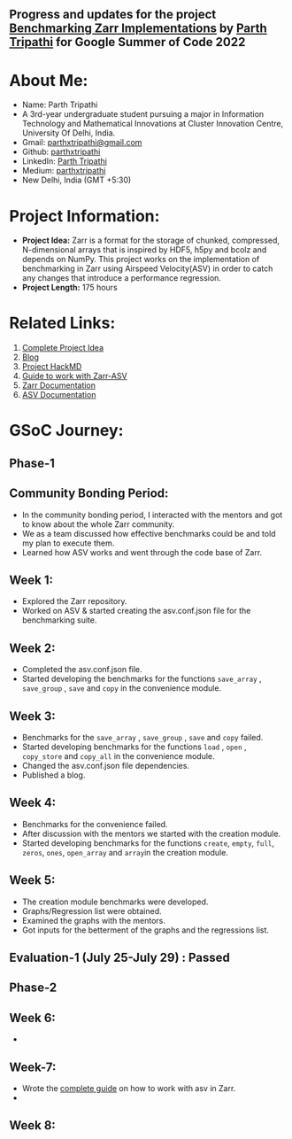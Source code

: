 ## Progress and updates for the project [Benchmarking Zarr Implementations](https://summerofcode.withgoogle.com/programs/2022/projects/qa93Xk9L) by [Parth Tripathi](https://github.com/parthxtripathi/) for Google Summer of Code 2022

# About Me:

- Name: Parth Tripathi
- A 3rd-year undergraduate student pursuing a major in Information Technology and Mathematical Innovations at Cluster Innovation Centre, University Of Delhi, India.
- Gmail: [parthxtripathi@gmail.com](parthxtripathi@gmail.com)
- Github: [parthxtripathi](https://github.com/parthxtripathi)
- LinkedIn: [Parth Tripathi](https://www.linkedin.com/in/parth-tripathi-689506202/)
- Medium: [parthxtripathi](https://medium.com/@parthxtripathi)
- New Delhi, India (GMT +5:30)

# Project Information:
- **Project Idea:** Zarr is a format for the storage of chunked, compressed, N-dimensional arrays that is inspired by HDF5, h5py and bcolz and depends on NumPy. This project works on the implementation of benchmarking in Zarr using Airspeed Velocity(ASV) in order to catch any changes that introduce a performance regression.
- **Project Length:** 175 hours

# Related Links:
1. [Complete Project Idea](https://summerofcode.withgoogle.com/programs/2022/projects/qa93Xk9L)
2. [Blog](https://medium.com/@parthxtripathi/pre-gsoc-journey-9a6a580b9014)
3. [Project HackMD](https://hackmd.io/TfAoFELyRMapjQqo3t5XnQ?view)
4. [Guide to work with Zarr-ASV](https://hackmd.io/uNr_pyaCRiyjBmmoDjvtHg)
5. [Zarr Documentation](https://zarr.readthedocs.io/en/stable/)
6. [ASV Documentation](https://asv.readthedocs.io/en/stable/)
 

# GSoC Journey:
## Phase-1
## Community Bonding Period: 
- In the community bonding period, I interacted with the mentors and got to know about the whole Zarr community.
- We as a team discussed how effective benchmarks could be and told my plan to execute them.
- Learned how ASV works and went through the code base of Zarr.

## Week 1:
- Explored the Zarr repository.
- Worked on ASV & started creating the asv.conf.json file for the benchmarking suite.

## Week 2: 
-  Completed the asv.conf.json file.
- Started developing the benchmarks for the functions `save_array` , `save_group` , `save` and `copy` in the convenience module.

## Week 3: 
- Benchmarks for the `save_array` , `save_group` , `save` and `copy` failed.
- Started developing benchmarks for the functions `load` , `open` , `copy_store` and `copy_all` in the convenience module. 
- Changed the asv.conf.json file dependencies. 
- Published a blog.

## Week 4:
- Benchmarks for the convenience failed.
- After discussion with the mentors we started with the creation module.
- Started developing benchmarks for the functions `create`, `empty`, `full`, `zeros`, `ones`, `open_array` and `array`in the creation module. 

## Week 5: 
- The creation module benchmarks were developed.
- Graphs/Regression list were obtained. 
- Examined the graphs with the mentors. 
- Got inputs for the betterment of the graphs and the regressions list.

## Evaluation-1 (July 25-July 29) : Passed

## Phase-2

## Week 6:
- 

## Week-7: 
- Wrote the [complete guide](https://hackmd.io/uNr_pyaCRiyjBmmoDjvtHg) on how to work with asv in Zarr. 
- 

## Week 8: